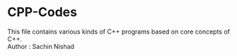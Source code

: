 # CPP-Codes
This file contains various kinds of C++ programs based on core concepts of C++.<br>
Author : Sachin Nishad
